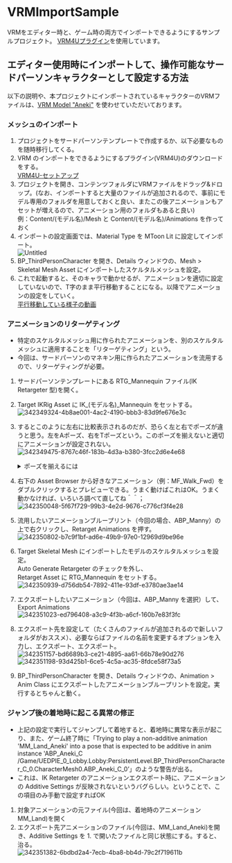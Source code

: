# VRMImportSample

VRMをエディター時と、ゲーム時の両方でインポートできるようにするサンプルプロジェクト。
[VRM4Uプラグイン](https://ruyo.github.io/VRM4U/01_quick-start/)を使用しています。


## エディター使用時にインポートして、操作可能なサードパーソンキャラクターとして設定する方法
以下の説明や、本プロジェクトにインポートされているキャラクターのVRMファイルは、[VRM Model "Aneki"](https://booth.pm/ja/items/3257189) を使わせていただいております。

### メッシュのインポート
1. プロジェクトをサードパーソンテンプレートで作成するか、以下必要なものを随時移行してくる。
2. VRM のインポートをできるようにするプラグイン(VRM4U)のダウンロードをする。  
[VRM4U-セットアップ](https://ruyo.github.io/VRM4U/01_quick-start/)
3. プロジェクトを開き、コンテンツフォルダにVRMファイルをドラッグ&ドロップ。(なお、インポートすると大量のファイルが追加されるので、事前にモデル専用のフォルダを用意しておくと良い、またこの後アニメーションもアセットが増えるので、アニメーション用のフォルダもあると良い)  
例：Content/(モデル名)/Mesh と Content/(モデル名)/Animations を作っておく
4. インポートの設定画面では、Material Type を MToon Lit に設定してインポート。  
![Untitled](https://github.com/Udon-Tobira/VRMImportSample/assets/146440502/f2537002-c054-4177-85b4-5574249743e9)
5. BP_ThirdPersonCharacter を開き、Details ウィンドウの、Mesh > Skeletal Mesh Asset にインポートしたスケルタルメッシュを設定。
6. これで起動すると、そのキャラで動かせるが、アニメーションを適切に設定していないので、T字のまま平行移動することになる。以降でアニメーションの設定をしていく。  
[平行移動している様子の動画](https://github.com/Udon-Tobira/VRMImportSample/assets/146440502/965cc6d7-c431-4830-b94f-eb31f55dcde8)

### アニメーションのリターゲティング
- 特定のスケルタルメッシュ用に作られたアニメーションを、別のスケルタルメッシュに適用することを「リターゲティング」という。
- 今回は、サードパーソンのマネキン用に作られたアニメーションを流用するので、リターゲティングが必要。
1. サードパーソンテンプレートにある RTG_Mannequin ファイル(IK Retargeter 型)を開く。
2. Target IKRig Asset に IK_(モデル名)_Mannequin をセットする。  
![342349324-4b8ae001-4ac2-4190-bbb3-83d9fe676e3c](https://github.com/Udon-Tobira/VRMImportSample/assets/146440502/2d3b4785-00f8-4c5a-b7b9-f74736acdd2e)
3. するとこのように左右に比較表示されるのだが、恐らく左と右でポーズが違うと思う。左をAポーズ、右をTポーズという。このポーズを揃えないと適切にアニメーションが設定されない。  
    ![342349475-8767c46f-183b-4d3a-b380-3fcc2d6e4e68](https://github.com/Udon-Tobira/VRMImportSample/assets/146440502/e4a65cbf-8a6e-40b8-b269-a08f67ebe682)

    <details>
    <summary>ポーズを揃えるには</summary>

    1. 「Running Retarget」をクリックして、「Editing Retarget Pose」モードにする。  
    ![342349751-d45987f2-1715-45ab-bfb2-55268d39a9db](https://github.com/Udon-Tobira/VRMImportSample/assets/146440502/96402157-16c4-4b16-94e4-46e8824dab0d)
    2. 「Source」の設定で、Current Retarget Pose を「T Pose」に変更する。  
    ![342349769-ebe79543-fc01-4fc1-b542-b49f6447f155](https://github.com/Udon-Tobira/VRMImportSample/assets/146440502/4ed4fd32-710f-4ea4-b10e-174a04b78938)
    そしたら揃う  
    ![342349803-5245e991-68ea-4753-85e1-a87523d44280](https://github.com/Udon-Tobira/VRMImportSample/assets/146440502/236aa881-5a3c-470f-97fe-9d5c6b63db9d)
    </details>
4. 右下の Asset Browser から好きなアニメーション（例：MF_Walk_Fwd）をダブルクリックするとプレビューできる。うまく動けばこれはOK。うまく動かなければ、いろいろ調べて直してね＾＾；  
![342350048-5f67f729-99b3-4e2d-9676-c776cf3f4e28](https://github.com/Udon-Tobira/VRMImportSample/assets/146440502/c8a69f1d-59da-40c7-bf00-5c1cddc5d842)
5. 流用したいアニメーションブループリント（今回の場合、ABP_Manny）の上で右クリックし、Retarget Animations を押す。  
![342350802-b7c9f1bf-ad6e-49b9-97e0-12969d9be96e](https://github.com/Udon-Tobira/VRMImportSample/assets/146440502/803c0cbd-5c98-4217-950e-6e0dc0205f7f)
6. Target Skeletal Mesh にインポートしたモデルのスケルタルメッシュを設定。    
Auto Generate Retargeter のチェックを外し、  
Retarget Asset に RTG_Mannequin をセットする。  
![342350939-d756db54-7892-411e-93df-e3780ae3ae14](https://github.com/Udon-Tobira/VRMImportSample/assets/146440502/fd70f9d4-22f9-4a6e-bbff-a137f4db9415)
7. エクスポートしたいアニメーション（今回は、ABP_Manny を選択）して、Export Animations  
![342351023-ed796408-a3c9-4f3b-a6cf-160b7e83f3fc](https://github.com/Udon-Tobira/VRMImportSample/assets/146440502/0a5619b5-7d81-4b25-99ce-37bcf6e1d9ee)
8. エクスポート先を設定して（たくさんのファイルが追加されるので新しいフォルダがおススメ）、必要ならばファイルの名前を変更するオプションを入力し、エクスポート、エクスポート。  
![342351157-bd6689b3-ce21-4895-aa61-66b78e90d276](https://github.com/Udon-Tobira/VRMImportSample/assets/146440502/1dbb9a00-c741-4bf9-ba0e-546024912e2f)  
![342351198-93d425b1-6ce5-4c5a-ac35-8fdce58f73a5](https://github.com/Udon-Tobira/VRMImportSample/assets/146440502/d38aa06e-aa2c-43f9-921a-36d19b8143af)
9. BP_ThirdPersonCharacter を開き、Details ウィンドウの、Animation > Anim Class にエクスポートしたアニメーションブループリントを設定。実行するとちゃんと動く。


### ジャンプ後の着地時に起こる異常の修正

- 上記の設定で実行してジャンプして着地すると、着地時に異常な表示が起こり、また、ゲーム終了時に「Trying to play a non-additive animation 'MM_Land_Aneki' into a pose that is expected to be additive in anim instance 'ABP_Aneki_C /Game/UEDPIE_0_Lobby.Lobby:PersistentLevel.BP_ThirdPersonCharacter_C_0.CharacterMesh0.ABP_Aneki_C_0’」のような警告が出る。
- これは、IK Retargeter のアニメーションエクスポート時に、アニメーションの Additive Settings が反映されないというバグらしい。ということで、この項目のみ手動で設定すればOK
1. 対象アニメーションの元ファイル(今回は、着地時のアニメーション MM_Land)を開く
2. エクスポート先アニメーションのファイル(今回は、MM_Land_Aneki)を開き、Additive Settings を 1. で開いたファイルと同じ状態にする。すると、治る。  
![342351382-6bdbd2a4-7ecb-4ba8-bb4d-79c2f719611b](https://github.com/Udon-Tobira/VRMImportSample/assets/146440502/84c1f1c1-5e26-439a-9f54-8b922367be99)

